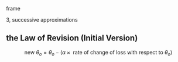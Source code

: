 
frame

3, successive approximations

## the Law of Revision (Initial Version)

$$  \text{new } \theta_o = \theta_o - (\alpha \times \text{ rate of change of loss with respect to } \theta_o)  $$